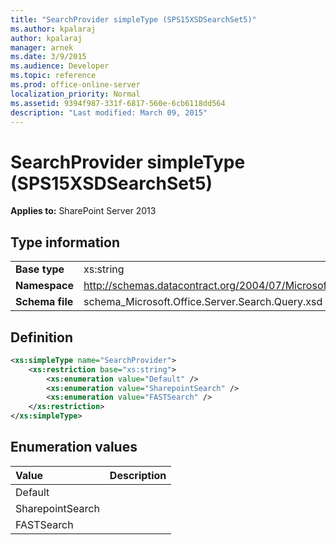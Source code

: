 ```yaml
---
title: "SearchProvider simpleType (SPS15XSDSearchSet5)"
ms.author: kpalaraj
author: kpalaraj
manager: arnek
ms.date: 3/9/2015
ms.audience: Developer
ms.topic: reference
ms.prod: office-online-server
localization_priority: Normal
ms.assetid: 9394f987-331f-6817-560e-6cb6118dd564
description: "Last modified: March 09, 2015"
---
```


# SearchProvider simpleType (SPS15XSDSearchSet5)

 
  
 **Applies to:** SharePoint Server 2013
  
## Type information

|||
|:-----|:-----|
|**Base type** <br/> |xs:string  <br/> |
|**Namespace** <br/> |http://schemas.datacontract.org/2004/07/Microsoft.Office.Server.Search.Query  <br/> |
|**Schema file** <br/> |schema_Microsoft.Office.Server.Search.Query.xsd  <br/> |
   
## Definition

```XML
<xs:simpleType name="SearchProvider">
    <xs:restriction base="xs:string">
        <xs:enumeration value="Default" />
        <xs:enumeration value="SharepointSearch" />
        <xs:enumeration value="FASTSearch" />
    </xs:restriction>
</xs:simpleType>

```

## Enumeration values

|**Value**|**Description**|
|:-----|:-----|
|Default  <br/> ||
|SharepointSearch  <br/> ||
|FASTSearch  <br/> ||
   

